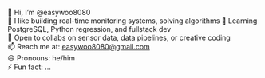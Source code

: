 
👋 Hi, I’m @easywoo8080  
👀 I like building real-time monitoring systems, solving algorithms
🌱 Learning PostgreSQL, Python regression, and fullstack dev  
💞️ Open to collabs on sensor data, data pipelines, or creative coding  
📫 Reach me at: easywoo8080@gmail.com  
😄 Pronouns: he/him  
⚡ Fun fact: ...

<!---
easywoo8080/easywoo8080 is a ✨ special ✨ repository because its `README.md` (this file) appears on your GitHub profile.
You can click the Preview link to take a look at your changes.
--->
